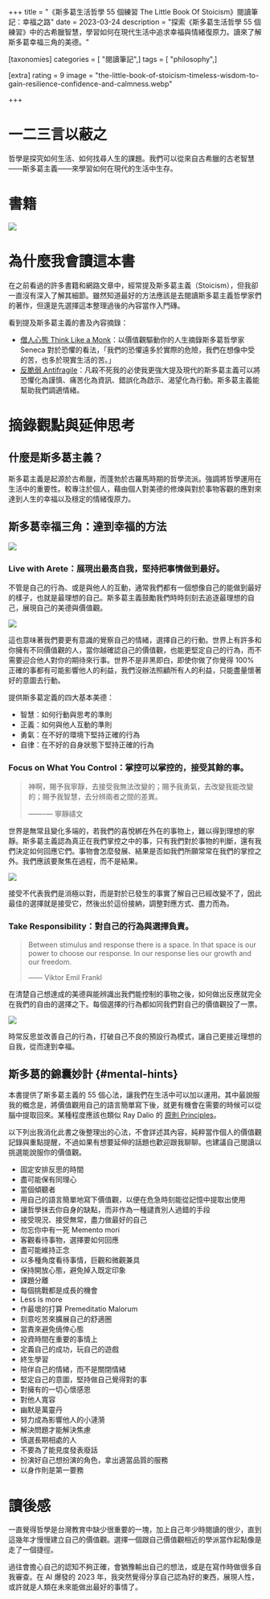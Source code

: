 +++
title = "《斯多葛生活哲學 55 個練習 The Little Book Of Stoicism》閱讀筆記：幸福之路"
date = 2023-03-24
description = "探索《斯多葛生活哲學 55 個練習》中的古希臘智慧，學習如何在現代生活中追求幸福與情緒復原力。讀來了解斯多葛幸福三角的美德。"

[taxonomies]
categories = [ "閱讀筆記",]
tags = [ "philosophy",]

[extra]
rating = 9
image = "the-little-book-of-stoicism-timeless-wisdom-to-gain-resilience-confidence-and-calmness.webp"

+++

# 一二三言以蔽之
哲學是探究如何生活、如何找尋人生的課題。我們可以從來自古希臘的古老智慧——斯多葛主義——來學習如何在現代的生活中生存。

# 書籍
[![](the-little-book-of-stoicism-timeless-wisdom-to-gain-resilience-confidence-and-calmness.webp)](https://www.goodreads.com/book/show/43621841-the-little-book-of-stoicism)


# 為什麼我會讀這本書

在之前看過的許多書籍和網路文章中，經常提及斯多葛主義（Stoicism），但我卻一直沒有深入了解其細節。雖然知道最好的方法應該是去閱讀斯多葛主義哲學家們的著作，但還是先選擇這本整理過後的內容當作入門磚。

看到提及斯多葛主義的書及內容摘錄：
* [僧人心態 Think Like a Monk](@/reading-notes/think-like-a-monk/index.md)：以價值觀驅動你的人生摘錄斯多葛哲學家 Seneca 對於恐懼的看法，「我們的恐懼遠多於實際的危險，我們在想像中受的苦，也多於現實生活的苦。」
* [反脆弱 Antifragile](@/reading-notes/antifragile/index.md)：凡殺不死我的必使我更強大提及現代的斯多葛主義可以將恐懼化為謹慎、痛苦化為資訊、錯誤化為啟示、渴望化為行動。斯多葛主義能幫助我們調適情緒。

# 摘錄觀點與延伸思考

## 什麼是斯多葛主義？

斯多葛主義是起源於古希臘，而蓬勃於古羅馬時期的哲學流派。強調將哲學運用在生活中的重要性。較專注於個人，藉由個人對美德的修煉與對於事物客觀的應對來達到人生的幸福以及穩定的情緒復原力。

## 斯多葛幸福三角：達到幸福的方法

![](triangle.webp)

### Live with Arete：展現出最高自我，堅持把事情做到最好。

不管是自己的行為、或是與他人的互動，通常我們都有一個想像自己的能做到最好的樣子，也就是最理想的自己。斯多葛主義鼓勵我們時時刻刻去追逐最理想的自己，展現自己的美德與價值觀。

![](ideal-gap.webp)

這也意味著我們要更有意識的覺察自己的情緒，選擇自己的行動。世界上有許多和你擁有不同價值觀的人，當你越確認自己的價值觀，也能更堅定自己的行為，而不需要迎合他人對你的期待來行事。世界不是非黑即白，即使你做了你覺得 100% 正確的事都有可能影響他人的利益，我們沒辦法照顧所有人的利益，只能盡量懷著好的意圖去行動。

提供斯多葛定義的四大基本美德：

* 智慧：如何行動與思考的準則
* 正義：如何與他人互動的準則
* 勇氣：在不好的環境下堅持正確的行為
* 自律：在不好的自身狀態下堅持正確的行為


### Focus on What You Control：掌控可以掌控的，接受其餘的事。

> 神啊，賜予我寧靜，去接受我無法改變的；賜予我勇氣，去改變我能改變的；賜予我智慧，去分辨兩者之間的差異。
>
> ——-— 寧靜禱文

世界是無常且變化多端的，若我們的喜悅綁在外在的事物上，難以得到理想的寧靜。斯多葛主義認為真正在我們掌控之中的事，只有我們對於事物的判斷，還有我們決定如何回應它們。事物會怎麼發展、結果是否如我們所願常常在我們的掌控之外。我們應該要聚焦在過程，而不是結果。

![](control.webp)

接受不代表我們是消極以對，而是對於已發生的事實了解自己已經改變不了，因此最佳的選擇就是接受它，然後出於這份接納，調整對應方式、盡力而為。

### Take Responsibility：對自己的行為與選擇負責。

> Between stimulus and response there is a space. In that space is our power to choose our response. In our response lies our growth and our freedom.
>
> —— Viktor Emil Frankl

在清楚自己想達成的美德與能辨識出我們能控制的事物之後，如何做出反應就完全在我們的自由的選擇之下。每個選擇的行為都如同我們對自己的價值觀投了一票。

![](option.webp)

時常反思並改善自己的行為，打破自己不良的預設行為模式，讓自己更接近理想的自我，從而達到幸福。

## 斯多葛的錦囊妙計 {#mental-hints}

本書提供了斯多葛主義的 55 個心法，讓我們在生活中可以加以運用。其中最說服我的概念是，將價值觀用自己的語言簡單寫下後，就更有機會在需要的時候可以從腦中提取回來。某種程度應該也類似 Ray Dalio 的 [原則 Principles](@/reading-notes/principles/index.md)。

以下列出我消化此書之後整理出的心法，不會詳述其內容，純粹當作個人的價值觀記錄與重點提醒，不過如果有想要延伸的話題也歡迎跟我聊聊。也建議自己閱讀以挑選能說服你的價值觀。

* 固定安排反思的時間
* 盡可能保有同理心
* 當個傾聽者
* 用自己的語言簡單地寫下價值觀，以便在危急時刻能從記憶中提取出使用
* 讓哲學抹去你自身的缺點，而非作為一種譴責別人過錯的手段
* 接受現況、接受無常，盡力做最好的自己
* 勿忘你中有一死 Memento mori
* 客觀看待事物，選擇要如何回應
* 盡可能維持正念
* 以多種角度看待事情，巨觀和微觀兼具
* 保持開放心態，避免掉入既定印象
* 課題分離
* 每個挑戰都是成長的機會
* Less is more
* 作最壞的打算 Premeditatio Malorum
* 刻意吃苦來擴展自己的舒適圈
* 當責來避免僥倖心態
* 投資時間在重要的事情上
* 定義自己的成功，玩自己的遊戲
* 終生學習
* 陪伴自己的情緒，而不是關閉情緒
* 堅定自己的意圖，堅持做自己覺得對的事
* 對擁有的一切心懷感恩
* 對他人寬容
* 幽默是萬靈丹
* 努力成為影響他人的小漣漪
* 解決問題才能解決焦慮
* 慎選長期相處的人
* 不要為了能見度發表廢話
* 扮演好自己想扮演的角色，拿出適當品質的服務
* 以身作則是第一要務

# 讀後感

一直覺得哲學是台灣教育中缺少很重要的一塊，加上自己年少時閱讀的很少，直到這幾年才慢慢建立自己的價值觀。選擇一個跟自己價值觀相近的學派當作起點像是走了一個捷徑。

過往會擔心自己的認知不夠正確，會猶豫輸出自己的想法，或是在寫作時做很多自我審查。在 AI 爆發的 2023 年，我突然覺得分享自己認為好的東西，展現人性，或許就是人類在未來能做出最好的事情了。
